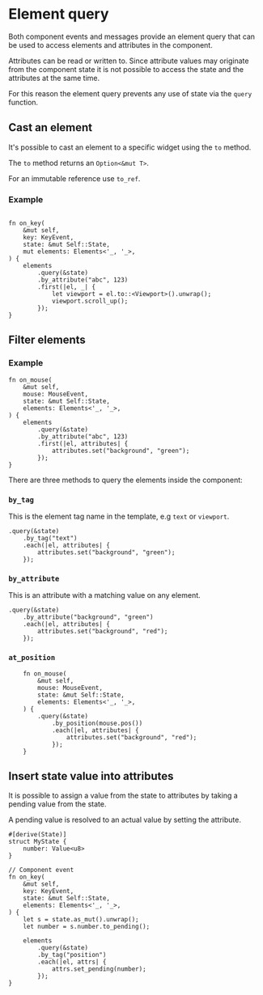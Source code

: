 # Element query

Both component events and messages provide an element query that can be used to
access elements and attributes in the component.

Attributes can be read or written to.
Since attribute values may originate from the component state it is not possible
to access the state and the attributes at the same time. 

For this reason the element query prevents any use of state via the `query`
function.

## Cast an element

It's possible to cast an element to a specific widget using the `to` method.

The `to` method returns an `Option<&mut T>`.

For an immutable reference use `to_ref`.

### Example

```rust,ignore

fn on_key(
    &mut self,
    key: KeyEvent,
    state: &mut Self::State,
    mut elements: Elements<'_, '_>,
) {
    elements
        .query(&state)
        .by_attribute("abc", 123)
        .first(|el, _| {
            let viewport = el.to::<Viewport>().unwrap();
            viewport.scroll_up();
        });
}
```

## Filter elements

### Example

```rust,ignore
fn on_mouse(
    &mut self,
    mouse: MouseEvent,
    state: &mut Self::State,
    elements: Elements<'_, '_>,
) { 
    elements
        .query(&state)
        .by_attribute("abc", 123)
        .first(|el, attributes| {
            attributes.set("background", "green");
        });
}
```

There are three methods to query the elements inside the component:

### `by_tag`

This is the element tag name in the template, e.g `text` or `viewport`.

```rust, ignore
.query(&state)
    .by_tag("text")
    .each(|el, attributes| {
        attributes.set("background", "green");
    });
```

### `by_attribute`

This is an attribute with a matching value on any element.

```rust, ignore
.query(&state)
    .by_attribute("background", "green")
    .each(|el, attributes| {
        attributes.set("background", "red");
    });
```

### `at_position`

```rust, ignore
    fn on_mouse(
        &mut self,
        mouse: MouseEvent,
        state: &mut Self::State,
        elements: Elements<'_, '_>,
    ) {
        .query(&state)
            .by_position(mouse.pos())
            .each(|el, attributes| {
                attributes.set("background", "red");
            });
    }

```

## Insert state value into attributes

It is possible to assign a value from the state to attributes by taking a
pending value from the state.

A pending value is resolved to an actual value by setting the attribute.

```rust,ignore
#[derive(State)]
struct MyState {
    number: Value<u8>
}

// Component event
fn on_key(
    &mut self,
    key: KeyEvent,
    state: &mut Self::State,
    elements: Elements<'_, '_>,
) { 
    let s = state.as_mut().unwrap();
    let number = s.number.to_pending();
    
    elements
        .query(&state)
        .by_tag("position")
        .each(|el, attrs| {
            attrs.set_pending(number);
        });
}

```
